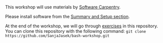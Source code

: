 This workshop will use materials by [Software Carpentry](https://software-carpentry.org/).

Please install software from the [Summary and Setup section](https://swcarpentry.github.io/shell-novice/index.html).

At the end of the workshop, we will go through [exercises](exercises.html) in this repository. You can clone this repository with the following command:
`git clone https://github.com/SanjaJasek/bash-workshop.git`
